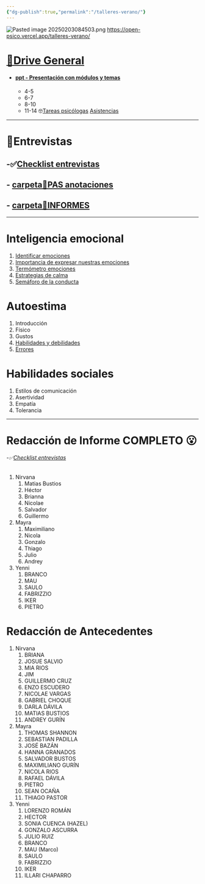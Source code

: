```yaml
---
{"dg-publish":true,"permalink":"/talleres-verano/"}
---
```



![Pasted image 20250203084503.png](/img/user/Pasted%20image%2020250203084503.png)
 https://open-psico.vercel.app/talleres-verano/
#  [ 🐧Drive General](https://drive.google.com/drive/folders/174eJcC0jv5xoKCyZfN_ReXhYblsYG9Xp)
- #### [ppt - Presentación con módulos y temas](https://docs.google.com/presentation/d/1QUcv_6N3MKA3jfXdNdWRrE3kfFZIoh0m/edit#slide=id.p21)
	- 4-5
	- 6-7
	- 8-10 
	- 11-14 
🤓[Tareas psicólogas](https://docs.google.com/spreadsheets/d/12zTu47K9cDH-ye0xJ9JasigGGmUxVwdKONgtPk_9nD0/edit?gid=127917895#gid=127917895)
 [Asistencias](https://docs.google.com/spreadsheets/d/1lu2rce7V7RHWnKniSv-6-c7EOMhnjZHD/edit?usp=drive_link&ouid=115101375739434327038&rtpof=true&sd=true)
 
---
# 🎤Entrevistas
##  -✅[Checklist entrevistas](https://docs.google.com/spreadsheets/d/1b09ZDIn6xWUomKmZaUPxIBG2VnslWR3yZl7zhTrdgvA/edit?usp=sharing) 
## - [ carpeta📝PAS anotaciones](https://drive.google.com/drive/folders/1X0oQUpX9Bu-vouNFFxLpbQJ18jzN3wTd)
## - [ carpeta📝INFORMES](https://drive.google.com/drive/folders/1Bpj1us57SJoj8QK7JkNIXKwa37nrOmFl)

---
# Inteligencia emocional
1. [Identificar emociones](https://docs.google.com/document/d/1iz9fvEl5P4KTvfsMhugNSTaC7XvQ2CdFmhpQUh3rQEQ/edit?tab=t.0)
2. [Importancia de expresar nuestras emociones](https://docs.google.com/document/d/1PS7lWBd4f6BJL93mCeQwTo3a_4nj-sIMe2sxFWInItA/edit?usp=sharing)
3. [Termómetro emociones](https://docs.google.com/document/d/11W3RdQsdg0RAwss9gYTGN1VHYH29LWG117OD6D2Cfq8/edit?usp=sharing)
4. [Estrategias de calma](https://docs.google.com/document/d/1cxYJKjkpu0w3GsB8rs7hdyt5FMbmVS8L/edit?usp=sharing&ouid=115101375739434327038&rtpof=true&sd=true)
5. [Semáforo de la conducta](https://docs.google.com/document/d/1ydad0s5J-CGVdXeUd5RqiDYnqXnAeJ9b/edit?usp=sharing&ouid=115101375739434327038&rtpof=true&sd=true)
# Autoestima
1. Introducción
2. Físico
3. Gustos
4. [Habilidades y debilidades](https://docs.google.com/document/d/1oo_JzVu29eZrQk-26HxNBc_B4YyPCGeO/edit#heading=h.30j0zll)
5. [Errores](https://docs.google.com/document/d/1MM8ssNLJkReO2UtbRNNevtb-ViQSVb_v/edit)

# Habilidades sociales
1. Estilos de comunicación
2. Asertividad
3. Empatía
4. Tolerancia
---
# Redacción de Informe COMPLETO 😮
######  -✅[Checklist entrevistas](https://docs.google.com/spreadsheets/d/1b09ZDIn6xWUomKmZaUPxIBG2VnslWR3yZl7zhTrdgvA/edit?usp=sharing) 
1. Nirvana 
	1. Matias Bustios
	2. Héctor
	3. Brianna
	4. Nicolae
	5. Salvador
	6. Guillermo
2. Mayra
	1. Maximiliano
	2. Nicola
	3. Gonzalo
	4. Thiago
	5. Julio
	6. Andrey
3. Yenni
	1. BRANCO
	2. MAU
	3. SAULO
	4. FABRIZZIO
	5. IKER
	6. PIETRO
# Redacción de Antecedentes
1. Nirvana
	1. BRIANA
	2. JOSUE SALVIO
	3. MIA RIOS 
	4. JIM
	5. GUILLERMO CRUZ
	6. ENZO ESCUDERO
	7. NICOLAE VARGAS
	8. GABRIEL CHOQUE
	9. DARLA DÁVILA
	10. MATIAS BUSTIOS
	11. ANDREY GURÍN
2. Mayra
	1. THOMAS SHANNON
	2. SEBASTIAN PADILLA
	3. JOSÉ BAZÁN
	4. HANNA GRANADOS
	5. SALVADOR BUSTOS
	6. MAXIMILIANO GURÍN
	7. NICOLA RIOS
	8. RAFAEL DÁVILA
	9. PIETRO
	10. SEAN OCAÑA
	11. THIAGO PASTOR
3. Yenni
	1. LORENZO ROMÁN
	2. HECTOR
	3. SONIA CUENCA (HAZEL)
	4. GONZALO ASCURRA
	5. JULIO RUIZ
	6. BRANCO
	7. MAU (Marco)
	8. SAULO
	9. FABRIZZIO
	10. IKER
	11. ILLARI CHAPARRO 